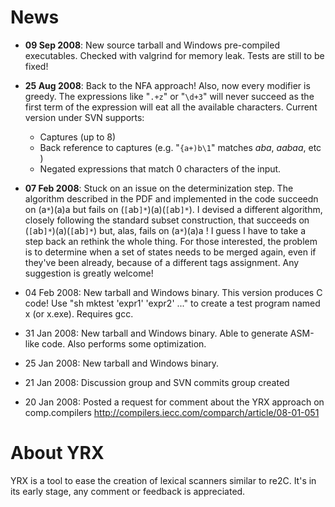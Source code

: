# News #

  * **09 Sep 2008**: New source tarball and Windows pre-compiled executables. Checked with valgrind for memory leak. Tests are still to be fixed!

  * **25 Aug 2008**: Back to the NFA approach! Also, now every modifier is greedy. The expressions like "`.+z`" or "`\d+3`" will never succeed as the first term of the expression will eat all the available characters. Current version under SVN supports:
    * Captures (up to 8)
    * Back reference to captures (e.g. "`{a+)b\1`" matches _aba_, _aabaa_, etc )
    * Negated expressions that match 0 characters of the input.

  * **07 Feb 2008**: Stuck on an issue on the determinization step. The algorithm described in the PDF and implemented in the code succeedn on (a`*`)(a)a but fails on (`[`ab`]*`)(a)(`[`ab`]*`). I devised a different algorithm, closely following the standard subset construction, that succeeds on (`[`ab`]*`)(a)(`[`ab`]*`) but, alas, fails on (a`*`)(a)a !  I guess I have to take a step back an rethink the whole thing.  For those interested, the problem is to determine when a set of states needs to be merged again, even if they've been already, because of a different tags assignment.  Any suggestion is greatly welcome!

  * 04 Feb 2008: New tarball and Windows binary. This version produces C code! Use "sh mktest 'expr1' 'expr2' ..."  to create a test program named x (or x.exe). Requires gcc.

  * 31 Jan 2008: New tarball and Windows binary. Able to generate ASM-like code. Also performs some optimization.

  * 25 Jan 2008: New tarball and Windows binary.

  * 21 Jan 2008: Discussion group and SVN commits group created

  * 20 Jan 2008: Posted a request for comment about the YRX approach on comp.compilers http://compilers.iecc.com/comparch/article/08-01-051

# About YRX #
YRX is a tool to ease the creation of lexical scanners similar to re2C.
It's in its early stage, any comment or feedback is appreciated.

